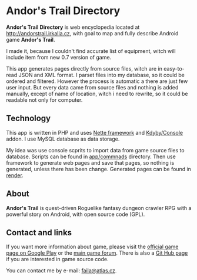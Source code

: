 # Andor's Trail Directory

**Andor's Trail Directory** is web encyclopedia located at http://andorstrail.irkalla.cz, with goal to map and fully describe Android game **Andor's Trail**.

I made it, because I couldn't find accurate list of equipment, witch will include item from new 0.7 version of game.

This app generates pages directly from source files, witch are in easy-to-read JSON and XML format. I parset files into my database, so it could be ordered and filtered. However the process is automatic a there are just few user input. But every data came from source files and nothing is added manually, except of name of location, witch i need to rewrite, so it could be readable not only for computer.


## Technology

This app is written in PHP and uses [Nette framework](https://nette.org/) and [Kdyby/Console](https://github.com/Kdyby/Console) addon. I use MySQL database as data storage.   

My idea was use console scprits to import data from game source files to database. Scripts can be found in [app/commnads](/app/commands) directory. Then use framework to generate web pages and save that pages, so nothing is generated, unless there has been change. Generated pages can be found in [render](/render).

## About

**Andor's Trail** is quest-driven Roguelike fantasy dungeon crawler RPG with a powerful story on Android, with open source code (GPL).


## Contact and links

If you want more information about game, please visit the [official game page on Google Play](https://play.google.com/store/apps/details?id=com.gpl.rpg.AndorsTrail) or the [main game forum](http://www.andorstrail.com/). There is also a [Git Hub page](https://github.com/oskarwiksten/andors-trail) if you are interested in game source code.

You can contact me by e-mail: [faila@atlas.cz](mailto:faila@atlas.cz).

